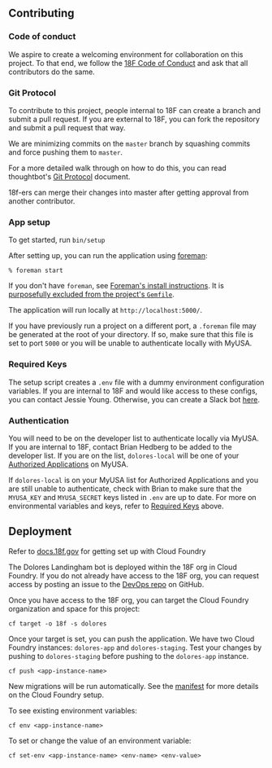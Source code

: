 ## Contributing

### Code of conduct

We aspire to create a welcoming environment for collaboration on this project.
To that end, we follow the [18F Code of
Conduct](https://github.com/18F/code-of-conduct/blob/master/code-of-conduct.md)
and ask that all contributors do the same.

### Git Protocol

To contribute to this project, people internal to 18F can create a branch and submit a pull request. If you are external to 18F, you can fork the repository and submit a pull request that way.

We are minimizing commits on the `master` branch by squashing commits and force pushing them to `master`. 

For a more detailed walk through on how to do this, you can read thoughtbot's [Git Protocol](https://github.com/thoughtbot/guides/tree/master/protocol/git#write-a-feature) document.

18f-ers can merge their changes into master after getting approval from another contributor.

### App setup

To get started, run `bin/setup`

After setting up, you can run the application using [foreman]:

    % foreman start

If you don't have `foreman`, see [Foreman's install instructions][foreman]. It
is [purposefully excluded from the project's `Gemfile`][exclude].

[foreman]: https://github.com/ddollar/foreman
[exclude]: https://github.com/ddollar/foreman/pull/437#issuecomment-41110407

The application will run locally at `http://localhost:5000/`. 

If you have previously run a project on a different port, a `.foreman` file 
may be generated at the root of your directory. If so, make sure that this 
file is set to port `5000` or you will be unable to authenticate locally with MyUSA.

### <a name="required-keys">Required Keys</a>

The setup script creates a `.env` file with a dummy environment configuration variables.
If you are internal to 18F and would like access to these configs,
you can contact Jessie Young. Otherwise, you can create a Slack bot
[here](https://18f.slack.com/services/new/bot).

### Authentication

You will need to be on the developer list to authenticate locally via MyUSA.
If you are internal to 18F, contact Brian Hedberg to be added to the developer list.
If you are on the list, `dolores-local` will be one of your [Authorized Applications](https://alpha.my.usa.gov/authorizations) 
on MyUSA.

If `dolores-local` is on your MyUSA list for Authorized Applications and you 
are still unable to authenticate, check with Brian to make sure that the `MYUSA_KEY`
and `MYUSA_SECRET` keys listed in `.env` are up to date.
For more on environmental variables and keys, refer to [Required Keys](#required-keys) above.

## Deployment

Refer to [docs.18f.gov](https://docs.18f.gov/getting-started/setup/) for getting
set up with Cloud Foundry

The Dolores Landingham bot is deployed within the 18F org in Cloud Foundry. If
you do not already have access to the 18F org, you can request access by posting
an issue to the [DevOps repo](https://github.com/18F/DevOps/issues/new) on
GitHub.

Once you have access to the 18F org, you can target the Cloud Foundry
organization and space for this project:

`cf target -o 18f -s dolores`

Once your target is set, you can push the application. We have two Cloud Foundry 
instances: `dolores-app` and `dolores-staging`. 
Test your changes by pushing to `dolores-staging` before pushing to the 
`dolores-app` instance.

`cf push <app-instance-name>`

New migrations will be run automatically. See the [manifest](manifest.yml) for
more details on the Cloud Foundry setup.

To see existing environment variables:

`cf env <app-instance-name>`

To set or change the value of an environment variable:

`cf set-env <app-instance-name> <env-name> <env-value>`

